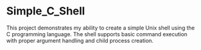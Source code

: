 # Simple_C_Shell
This project demonstrates my ability to create a simple Unix shell using the C programming language. The shell supports basic command execution with proper argument handling and child process creation.
